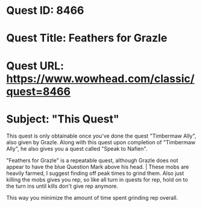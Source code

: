 # Quest ID: 8466
# Quest Title: Feathers for Grazle
# Quest URL: https://www.wowhead.com/classic/quest=8466
# Subject: "This Quest"
This quest is only obtainable once you've done the quest "Timbermaw Ally", also given by Grazle. Along with this quest upon completion of "Timbermaw Ally", he also gives you a quest called "Speak to Nafien".

"Feathers for Grazle" is a repeatable quest, although Grazle does not appear to have the blue Question Mark above his head. | These mobs are heavily farmed, I suggest finding off peak times to grind them. Also just killing the mobs gives you rep, so like all turn in quests for rep, hold on to the turn ins until kills don't give rep anymore.

This way you minimize the amount of time spent grinding rep overall.
